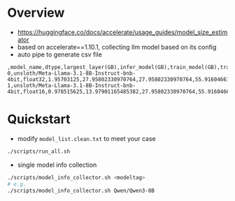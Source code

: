 # Overview
- https://huggingface.co/docs/accelerate/usage_guides/model_size_estimator
- based on accelerate==1.10.1, collecting llm model based on its config
- auto pipe to generate csv file
```
,model_name,dtype,largest_layer(GB),infer_model(GB),train_model(GB),train_optimizer(GB),train_gradients(GB),train_step(GB)
0,unsloth/Meta-Llama-3.1-8B-Instruct-bnb-4bit,float32,1.95703125,27.95802330970764,27.95802330970764,55.91604661941528,27.95802330970764,111.83209323883057
1,unsloth/Meta-Llama-3.1-8B-Instruct-bnb-4bit,float16,0.978515625,13.97901165485382,27.95802330970764,55.91604661941528,41.93703496456146,55.91604661941528
```
# Quickstart
- modify `model_list.clean.txt` to meet your case
```bash
./scripts/run_all.sh
```

- single model info collection
```bash
./scripts/model_info_collector.sh <modeltag>
# e.g.
./scripts/model_info_collector.sh Qwen/Qwen3-8B
```
